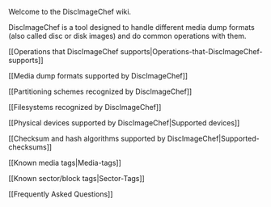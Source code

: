 Welcome to the DiscImageChef wiki.

DiscImageChef is a tool designed to handle different media dump formats (also called disc or disk images) and do common operations with them.

[[Operations that DiscImageChef supports|Operations-that-DiscImageChef-supports]]

[[Media dump formats supported by DiscImageChef]]

[[Partitioning schemes recognized by DiscImageChef]]

[[Filesystems recognized by DiscImageChef]]

[[Physical devices supported by DiscImageChef|Supported devices]]

[[Checksum and hash algorithms supported by DiscImageChef|Supported-checksums]]

[[Known media tags|Media-tags]]

[[Known sector/block tags|Sector-Tags]]

[[Frequently Asked Questions]]
